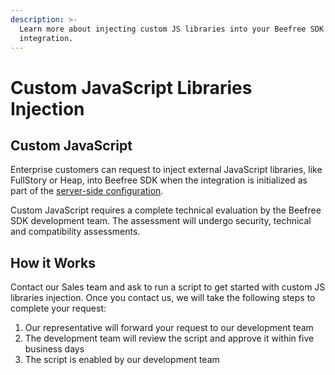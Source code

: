 ```yaml
---
description: >-
  Learn more about injecting custom JS libraries into your Beefree SDK
  integration.
---
```


# Custom JavaScript Libraries Injection

## Custom JavaScript

Enterprise customers can request to inject external JavaScript libraries, like FullStory or Heap, into Beefree SDK when the integration is initialized as part of the [server-side configuration](../getting-started/installation/).&#x20;

Custom JavaScript requires a complete technical evaluation by the Beefree SDK development team. The assessment will undergo security, technical and compatibility assessments. &#x20;

## How it Works

Contact our Sales team and ask to run a script to get started with custom JS libraries injection. Once you contact us, we will take the following steps to complete your request:

1. Our representative will forward your request to our development team &#x20;
2. The development team will review the script and approve it within five business days
3. The script is enabled by our development team
